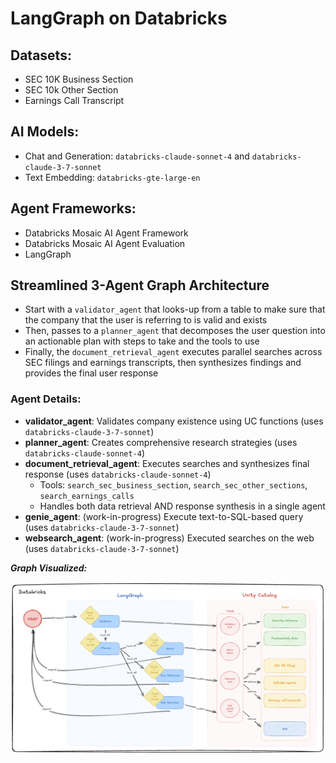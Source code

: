 # LangGraph on Databricks

## Datasets:
* SEC 10K Business Section
* SEC 10k Other Section
* Earnings Call Transcript

## AI Models:
* Chat and Generation: `databricks-claude-sonnet-4` and `databricks-claude-3-7-sonnet`
* Text Embedding: `databricks-gte-large-en`

## Agent Frameworks:
* Databricks Mosaic AI Agent Framework
* Databricks Mosaic AI Agent Evaluation
* LangGraph

## Streamlined 3-Agent Graph Architecture
* Start with a `validator_agent` that looks-up from a table to make sure that the company that the user is referring to is valid and exists
* Then, passes to a `planner_agent` that decomposes the user question into an actionable plan with steps to take and the tools to use
* Finally, the `document_retrieval_agent` executes parallel searches across SEC filings and earnings transcripts, then synthesizes findings and provides the final user response

### Agent Details:
* **validator_agent**: Validates company existence using UC functions (uses `databricks-claude-3-7-sonnet`)
* **planner_agent**: Creates comprehensive research strategies (uses `databricks-claude-sonnet-4`) 
* **document_retrieval_agent**: Executes searches and synthesizes final response (uses `databricks-claude-sonnet-4`)
  * Tools: `search_sec_business_section`, `search_sec_other_sections`, `search_earnings_calls`
  * Handles both data retrieval AND response synthesis in a single agent
* **genie_agent**: (work-in-progress) Execute text-to-SQL-based query (uses `databricks-claude-3-7-sonnet`)
* **websearch_agent**: (work-in-progress) Executed searches on the web (uses `databricks-claude-3-7-sonnet`)

**_Graph Visualized:_**

<img src="./data/multiagent-arch.png" alt="LangGraph Multi-Agent System Visualized" width="1000">
